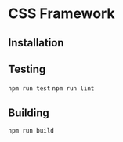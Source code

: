 # CSS Framework

## Installation
<!-- `npm install css-framework --save` -->

## Testing
`npm run test`
`npm run lint`

## Building
`npm run build`

